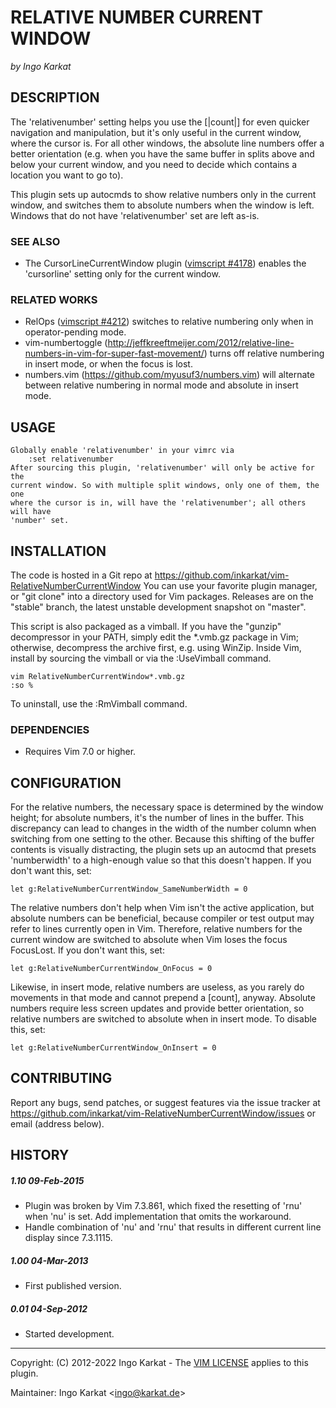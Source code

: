 RELATIVE NUMBER CURRENT WINDOW
===============================================================================
_by Ingo Karkat_

DESCRIPTION
------------------------------------------------------------------------------

The 'relativenumber' setting helps you use the [|count|] for even quicker
navigation and manipulation, but it's only useful in the current window, where
the cursor is. For all other windows, the absolute line numbers offer a better
orientation (e.g. when you have the same buffer in splits above and below your
current window, and you need to decide which contains a location you want to
go to).

This plugin sets up autocmds to show relative numbers only in the current
window, and switches them to absolute numbers when the window is left. Windows
that do not have 'relativenumber' set are left as-is.

### SEE ALSO

- The CursorLineCurrentWindow plugin ([vimscript #4178](http://www.vim.org/scripts/script.php?script_id=4178)) enables the
  'cursorline' setting only for the current window.

### RELATED WORKS

- RelOps ([vimscript #4212](http://www.vim.org/scripts/script.php?script_id=4212)) switches to relative numbering only when in
  operator-pending mode.
- vim-numbertoggle (http://jeffkreeftmeijer.com/2012/relative-line-numbers-in-vim-for-super-fast-movement/)
  turns off relative numbering in insert mode, or when the focus is lost.
- numbers.vim (https://github.com/myusuf3/numbers.vim) will alternate between
  relative numbering in normal mode and absolute in insert mode.

USAGE
------------------------------------------------------------------------------

    Globally enable 'relativenumber' in your vimrc via
        :set relativenumber
    After sourcing this plugin, 'relativenumber' will only be active for the
    current window. So with multiple split windows, only one of them, the one
    where the cursor is in, will have the 'relativenumber'; all others will have
    'number' set.

INSTALLATION
------------------------------------------------------------------------------

The code is hosted in a Git repo at
    https://github.com/inkarkat/vim-RelativeNumberCurrentWindow
You can use your favorite plugin manager, or "git clone" into a directory used
for Vim packages. Releases are on the "stable" branch, the latest unstable
development snapshot on "master".

This script is also packaged as a vimball. If you have the "gunzip"
decompressor in your PATH, simply edit the \*.vmb.gz package in Vim; otherwise,
decompress the archive first, e.g. using WinZip. Inside Vim, install by
sourcing the vimball or via the :UseVimball command.

    vim RelativeNumberCurrentWindow*.vmb.gz
    :so %

To uninstall, use the :RmVimball command.

### DEPENDENCIES

- Requires Vim 7.0 or higher.

CONFIGURATION
------------------------------------------------------------------------------

For the relative numbers, the necessary space is determined by the window
height; for absolute numbers, it's the number of lines in the buffer. This
discrepancy can lead to changes in the width of the number column when
switching from one setting to the other. Because this shifting of the buffer
contents is visually distracting, the plugin sets up an autocmd that presets
'numberwidth' to a high-enough value so that this doesn't happen. If you don't
want this, set:

    let g:RelativeNumberCurrentWindow_SameNumberWidth = 0

The relative numbers don't help when Vim isn't the active application, but
absolute numbers can be beneficial, because compiler or test output may refer
to lines currently open in Vim. Therefore, relative numbers for the current
window are switched to absolute when Vim loses the focus FocusLost. If you
don't want this, set:

    let g:RelativeNumberCurrentWindow_OnFocus = 0

Likewise, in insert mode, relative numbers are useless, as you rarely do
movements in that mode and cannot prepend a [count], anyway. Absolute numbers
require less screen updates and provide better orientation, so relative
numbers are switched to absolute when in insert mode. To disable this, set:

    let g:RelativeNumberCurrentWindow_OnInsert = 0

CONTRIBUTING
------------------------------------------------------------------------------

Report any bugs, send patches, or suggest features via the issue tracker at
https://github.com/inkarkat/vim-RelativeNumberCurrentWindow/issues or email
(address below).

HISTORY
------------------------------------------------------------------------------

##### 1.10    09-Feb-2015
- Plugin was broken by Vim 7.3.861, which fixed the resetting of 'rnu' when
  'nu' is set. Add implementation that omits the workaround.
- Handle combination of 'nu' and 'rnu' that results in different current line
  display since 7.3.1115.

##### 1.00    04-Mar-2013
- First published version.

##### 0.01    04-Sep-2012
- Started development.

------------------------------------------------------------------------------
Copyright: (C) 2012-2022 Ingo Karkat -
The [VIM LICENSE](http://vimdoc.sourceforge.net/htmldoc/uganda.html#license) applies to this plugin.

Maintainer:     Ingo Karkat &lt;ingo@karkat.de&gt;
